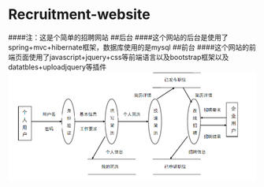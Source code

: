 # Recruitment-website
####注：这是个简单的招聘网站
##后台
####这个网站的后台是使用了spring+mvc+hibernate框架，数据库使用的是mysql
##前台
####这个网站的前端页面使用了javascript+jquery+css等前端语言以及bootstrap框架以及datatbles+uploadjquery等插件
![Alt text](luoji.png)
